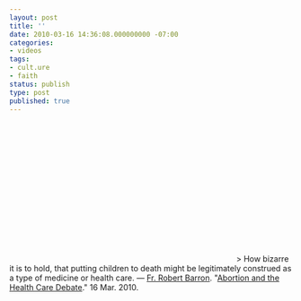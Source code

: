 ```yaml
---
layout: post
title: ''
date: 2010-03-16 14:36:08.000000000 -07:00
categories:
- videos
tags:
- cult.ure
- faith
status: publish
type: post
published: true
---
```

<object width="400" height="251"><param name="movie" value="http://www.youtube.com/v/aHrePl6zvfQ&amp;rel=0&amp;egm=0&amp;showinfo=0&amp;fs=1" /><param name="wmode" value="transparent" /><param name="allowFullScreen" value="true" /><embed src="http://www.youtube.com/v/aHrePl6zvfQ&amp;rel=0&amp;egm=0&amp;showinfo=0&amp;fs=1" type="application/x-shockwave-flash" width="400" height="251" allowfullscreen="true" wmode="transparent"></embed></object>
	    > How bizarre it is to hold, that putting children to death might be legitimately construed as a type of medicine or health care.
&mdash; [Fr. Robert Barron](http://twitter.com/FrRobertBarron). "[Abortion and the Health Care Debate](http://www.wordonfire.org/WoF-Blog/WoF-Blog/March-2010/Abortion-and-the-Health-Care-Debate.aspx)." 16 Mar. 2010.
